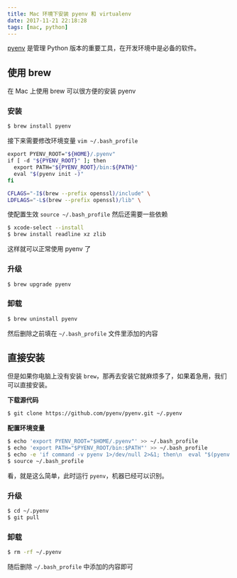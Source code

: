 ```yaml
---
title: Mac 环境下安装 pyenv 和 virtualenv
date: 2017-11-21 22:18:28
tags: [mac, python]
---
```


[pyenv](https://github.com/pyenv/pyenv) 是管理 Python 版本的重要工具，在开发环境中是必备的软件。
<!-- more --><!-- toc -->


## 使用 brew

在 Mac 上使用 brew 可以很方便的安装 pyenv

### 安装
```bash
$ brew install pyenv
```
接下来需要修改环境变量
`vim ~/.bash_profile`
```bash
export PYENV_ROOT="${HOME}/.pyenv"
if [ -d "${PYENV_ROOT}" ]; then
  export PATH="${PYENV_ROOT}/bin:${PATH}"
  eval "$(pyenv init -)"
fi

CFLAGS="-I$(brew --prefix openssl)/include" \
LDFLAGS="-L$(brew --prefix openssl)/lib" \
```
使配置生效 `source ~/.bash_profile`
然后还需要一些依赖
```bash
$ xcode-select --install
$ brew install readline xz zlib
```
这样就可以正常使用 pyenv 了

### 升级
```bash
$ brew upgrade pyenv
```

### 卸载
```bash
$ brew uninstall pyenv
```
然后删除之前填在 `~/.bash_profile` 文件里添加的内容

## 直接安装
但是如果你电脑上没有安装 `brew`，那再去安装它就麻烦多了，如果着急用，我们可以直接安装。

**下载源代码**

```bash
$ git clone https://github.com/pyenv/pyenv.git ~/.pyenv
```

**配置环境变量**

```bash
$ echo 'export PYENV_ROOT="$HOME/.pyenv"' >> ~/.bash_profile
$ echo 'export PATH="$PYENV_ROOT/bin:$PATH"' >> ~/.bash_profile
$ echo -e 'if command -v pyenv 1>/dev/null 2>&1; then\n  eval "$(pyenv init -)"\nfi' >> ~/.bash_profile
$ source ~/.bash_profile
```

看，就是这么简单，此时运行 `pyenv`，机器已经可以识别。

### 升级

```bash
$ cd ~/.pyenv
$ git pull
```

### 卸载

```bash
$ rm -rf ~/.pyenv
```

随后删除 `~/.bash_profile` 中添加的内容即可


